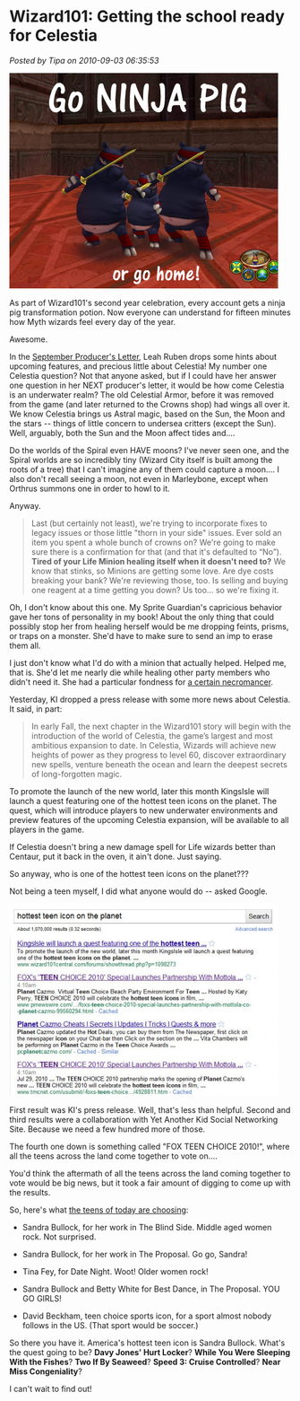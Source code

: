 # Wizard101: Getting the school ready for Celestia

*Posted by Tipa on 2010-09-03 06:35:53*

![](../../../uploads/2010/09/WizardGraphicalClient-2010-09-02-20-49-06-61.jpg "Go ninja pig or go home!")

As part of Wizard101's second year celebration, every account gets a ninja pig transformation potion. Now everyone can understand for fifteen minutes how Myth wizards feel every day of the year.

Awesome.

In the [September Producer's Letter](https://www.wizard101.com/game/producerletter/2010September), Leah Ruben drops some hints about upcoming features, and precious little about Celestia! My number one Celestia question? Not that anyone asked, but if I could have her answer one question in her NEXT producer's letter, it would be how come Celestia is an underwater realm? The old Celestial Armor, before it was removed from the game (and later returned to the Crowns shop) had wings all over it. We know Celestia brings us Astral magic, based on the Sun, the Moon and the stars -- things of little concern to undersea critters (except the Sun). Well, arguably, both the Sun and the Moon affect tides and....

Do the worlds of the Spiral even HAVE moons? I've never seen one, and the Spiral worlds are so incredibly tiny (Wizard City itself is built among the roots of a tree) that I can't imagine any of them could capture a moon.... I also don't recall seeing a moon, not even in Marleybone, except when Orthrus summons one in order to howl to it.

Anyway.


> Last (but certainly not least), we're trying to incorporate fixes to legacy issues or those little "thorn in your side" issues. Ever sold an item you spent a whole bunch of crowns on? We're going to make sure there is a confirmation for that (and that it's defaulted to “No”). **Tired of your Life Minion healing itself when it doesn't need to?** We know that stinks, so Minions are getting some love. Are dye costs breaking your bank? We're reviewing those, too. Is selling and buying one reagent at a time getting you down? Us too... so we're fixing it.



Oh, I don't know about this one. My Sprite Guardian's capricious behavior gave her tons of personality in my book! About the only thing that could possibly stop her from healing herself would be me dropping feints, prisms, or traps on a monster. She'd have to make sure to send an imp to erase them all.

I just don't know what I'd do with a minion that actually helped. Helped me, that is. She'd let me nearly die while healing other party members who didn't need it. She had a particular fondness for [a certain necromancer](http://thefriendlynecromancer.blogspot.com/).

Yesterday, KI dropped a press release with some more news about Celestia. It said, in part:


> In early Fall, the next chapter in the Wizard101 story will begin with the introduction of the world of Celestia, the game’s largest and most ambitious expansion to date. In Celestia, Wizards will achieve new heights of power as they progress to level 60, discover extraordinary new spells, venture beneath the ocean and learn the deepest secrets of long-forgotten magic.

To promote the launch of the new world, later this month KingsIsle will launch a quest featuring one of the hottest teen icons on the planet. The quest, which will introduce players to new underwater environments and preview features of the upcoming Celestia expansion, will be available to all players in the game.



If Celestia doesn't bring a new damage spell for Life wizards better than Centaur, put it back in the oven, it ain't done. Just saying.

So anyway, who is one of the hottest teen icons on the planet???

Not being a teen myself, I did what anyone would do -- asked Google.

[![](../../../uploads/2010/09/Fullscreen-capture-932010-71333-AM1-480x342.jpg "Let me Google that for you...")](../../../uploads/2010/09/Fullscreen-capture-932010-71333-AM1.jpg)

First result was KI's press release. Well, that's less than helpful. Second and third results were a collaboration with Yet Another Kid Social Networking Site. Because we need a few hundred more of those.

The fourth one down is something called "FOX TEEN CHOICE 2010!", where all the teens across the land come together to vote on....

You'd think the aftermath of all the teens across the land coming together to vote would be big news, but it took a fair amount of digging to come up with the results.

So, here's what [the teens of today are choosing](http://www.chiff.com/pop-culture/teen-choice-awards.htm):


 * Sandra Bullock, for her work in The Blind Side. Middle aged women rock. Not surprised.


 * Sandra Bullock, for her work in The Proposal. Go go, Sandra!


 * Tina Fey, for Date Night. Woot! Older women rock!


 * Sandra Bullock and Betty White for Best Dance, in The Proposal. YOU GO GIRLS!


 * David Beckham, teen choice sports icon, for a sport almost nobody follows in the US. (That sport would be soccer.)




So there you have it. America's hottest teen icon is Sandra Bullock. What's the quest going to be? **Davy Jones' Hurt Locker**? **While You Were Sleeping With the Fishes**? **Two If By Seaweed**? **Speed 3: Cruise Controlled**? **Near Miss Congeniality**?

I can't wait to find out!

